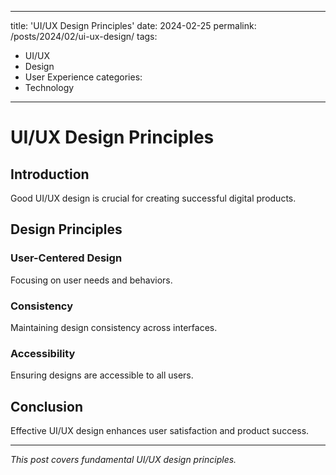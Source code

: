  ---
title: 'UI/UX Design Principles'
date: 2024-02-25
permalink: /posts/2024/02/ui-ux-design/
tags:
  - UI/UX
  - Design
  - User Experience
categories:
  - Technology
---

# UI/UX Design Principles

## Introduction

Good UI/UX design is crucial for creating successful digital products.

## Design Principles

### User-Centered Design
Focusing on user needs and behaviors.

### Consistency
Maintaining design consistency across interfaces.

### Accessibility
Ensuring designs are accessible to all users.

## Conclusion

Effective UI/UX design enhances user satisfaction and product success.

---

*This post covers fundamental UI/UX design principles.*